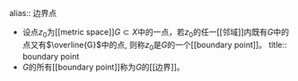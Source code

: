 alias:: 边界点

- 设点$z_0$为[[metric space]]$G\subset X$中的一点，若$z_0$的任一[[邻域]]内既有$G$中的点又有$\overline{G}$中的点, 则称$z_0$是$G$的一个[[boundary point]]。
  title:: boundary point
- $G$的所有[[boundary point]]称为$G$的[[边界]]。